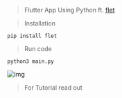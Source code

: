 > Flutter App Using Python ft. [flet](https://flet.dev/)

> Installation 
 ```
 pip install flet
 ```
> Run code
```
python3 main.py
```
![img](https://imgur.com/5qwYzHf.png)

> For Tutorial read out 
  
